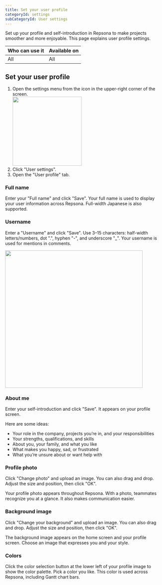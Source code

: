 ```yaml
---
title: Set your user profile
categoryId: settings
subCategoryId: User settings
---
```


Set up your profile and self-introduction in Repsona to make projects smoother and more enjoyable. This page explains user profile settings.

| Who can use it | Available on |
|---|---|
| All | All |

## Set your user profile

1. Open the settings menu from the icon in the upper-right corner of the screen.<br><img src="/images/help/menu-button.png" width="222">
2. Click "User settings".
3. Open the "User profile" tab.

### Full name

Enter your "Full name" and click "Save". Your full name is used to display your user information across Repsona. Full-width Japanese is also supported.

### Username

Enter a "Username" and click "Save". Use 3–15 characters: half-width letters/numbers, dot ".", hyphen "-", and underscore "_". Your username is used for mentions in comments.

<img src="/images/help/mention.png" width="442">

### About me

Enter your self-introduction and click "Save". It appears on your profile screen.

Here are some ideas:

- Your role in the company, projects you’re in, and your responsibilities
- Your strengths, qualifications, and skills
- About you, your family, and what you like
- What makes you happy, sad, or frustrated
- What you’re unsure about or want help with

### Profile photo

Click "Change photo" and upload an image. You can also drag and drop. Adjust the size and position, then click "OK".

Your profile photo appears throughout Repsona. With a photo, teammates recognize you at a glance. It also makes communication easier.

### Background image

Click "Change your background" and upload an image. You can also drag and drop. Adjust the size and position, then click "OK".

The background image appears on the home screen and your profile screen. Choose an image that expresses you and your style.

### Colors

Click the color selection button at the lower left of your profile image to show the color palette. Pick a color you like. This color is used across Repsona, including Gantt chart bars.
